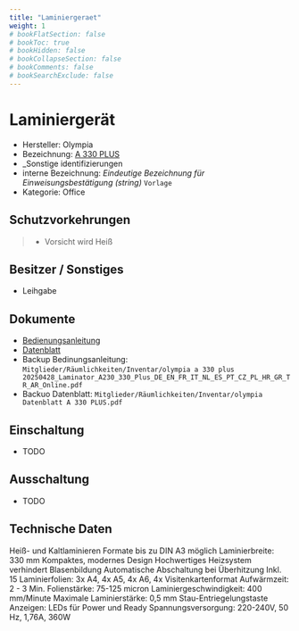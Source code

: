 ```yaml
---
title: "Laminiergeraet"
weight: 1
# bookFlatSection: false
# bookToc: true
# bookHidden: false
# bookCollapseSection: false
# bookComments: false
# bookSearchExclude: false
---
```

# Laminiergerät

- Hersteller: Olympia
- Bezeichnung: [A 330 PLUS](https://www.olympia-vertrieb.de/de/produkte/office/laminieren/laminiergeraete/laminieren-bis-a3/laminiergeraet-a-330-plus.html)
- _Sonstige identifizierungen
- interne Bezeichnung: _Eindeutige Bezeichnung für Einweisungsbestätigung (string)_ `Vorlage`
- Kategorie: Office

## Schutzvorkehrungen

> - Vorsicht wird Heiß

## Besitzer / Sonstiges

- Leihgabe

## Dokumente

- [Bedienungsanleitung](https://www.olympia-vertrieb.de/fileadmin/produkte/laminiergeraete/A_330_Plus/20250428_Laminator_A230_330_Plus_DE_EN_FR_IT_NL_ES_PT_CZ_PL_HR_GR_TR_AR_Online.pdf)
- [Datenblatt](https://www.olympia-vertrieb.de/pdf.php?url=aHR0cHM6Ly93d3cub2x5bXBpYS12ZXJ0cmllYi5kZS9kZS9wcm9kdWt0ZS9vZmZpY2UvbGFtaW5pZXJlbi9sYW1pbmllcmdlcmFldGUvbGFtaW5pZXJlbi1iaXMtYTMvbGFtaW5pZXJnZXJhZXQtYS0zMzAtcGx1cy5odG1sP3R5cGU9OTc2NTEyMw==&config=OlympiaNeu&name=A%20330%20PLUS)
- Backup Bedinungsanleitung: `Mitglieder/Räumlichkeiten/Inventar/olympia a 330 plus 20250428_Laminator_A230_330_Plus_DE_EN_FR_IT_NL_ES_PT_CZ_PL_HR_GR_TR_AR_Online.pdf` 
- Backuo Datenblatt: `Mitglieder/Räumlichkeiten/Inventar/olympia Datenblatt A 330 PLUS.pdf`

## Einschaltung

- TODO

## Ausschaltung

- TODO

## Technische Daten

Heiß- und Kaltlaminieren
Formate bis zu DIN A3 möglich
Laminierbreite: 330 mm
Kompaktes, modernes Design
Hochwertiges Heizsystem verhindert Blasenbildung
Automatische Abschaltung bei Überhitzung
Inkl. 15 Laminierfolien: 3x A4, 4x A5, 4x A6, 4x Visitenkartenformat
Aufwärmzeit: 2 - 3 Min.
Folienstärke: 75-125 micron
Laminiergeschwindigkeit: 400 mm/Minute
Maximale Laminierstärke: 0,5 mm
Stau-Entriegelungstaste
Anzeigen: LEDs für Power und Ready
Spannungsversorgung: 220-240V, 50 Hz, 1,76A, 360W
